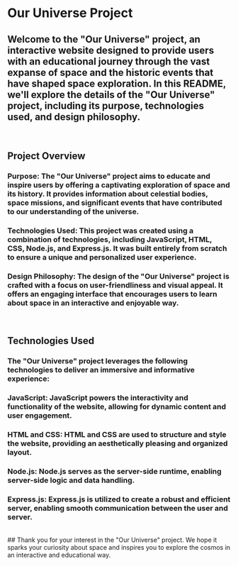 # Our Universe Project
## Welcome to the "Our Universe" project, an interactive website designed to provide users with an educational journey through the vast expanse of space and the historic events that have shaped space exploration. In this README, we'll explore the details of the "Our Universe" project, including its purpose, technologies used, and design philosophy.
<br/>

## Project Overview
### Purpose: The "Our Universe" project aims to educate and inspire users by offering a captivating exploration of space and its history. It provides information about celestial bodies, space missions, and significant events that have contributed to our understanding of the universe.
### Technologies Used: This project was created using a combination of technologies, including JavaScript, HTML, CSS, Node.js, and Express.js. It was built entirely from scratch to ensure a unique and personalized user experience.
### Design Philosophy: The design of the "Our Universe" project is crafted with a focus on user-friendliness and visual appeal. It offers an engaging interface that encourages users to learn about space in an interactive and enjoyable way.
<br/>

## Technologies Used
### The "Our Universe" project leverages the following technologies to deliver an immersive and informative experience:
### JavaScript: JavaScript powers the interactivity and functionality of the website, allowing for dynamic content and user engagement.
### HTML and CSS: HTML and CSS are used to structure and style the website, providing an aesthetically pleasing and organized layout.
### Node.js: Node.js serves as the server-side runtime, enabling server-side logic and data handling.
### Express.js: Express.js is utilized to create a robust and efficient server, enabling smooth communication between the user and server.

<br/>
## Thank you for your interest in the "Our Universe" project. We hope it sparks your curiosity about space and inspires you to explore the cosmos in an interactive and educational way.
